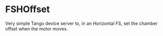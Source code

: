 # FSHOffset
Very simple Tango device server to, in an Horizontal FS, set the chamber offset when the motor moves.
